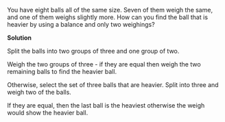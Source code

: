 You have eight balls all of the same size. Seven of them weigh the same, and one of them weighs slightly more. How can you find the ball that is heavier by using a balance and only two weighings?

**Solution**

Split the balls into two groups of three and one group of two.

Weigh the two groups of three - if they are equal then weigh the two remaining balls to find the heavier ball.

Otherwise, select the set of three balls that are heavier. Split into three and weigh two of the balls.

If they are equal, then the last ball is the heaviest otherwise the weigh would show the heavier ball.
